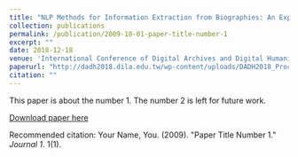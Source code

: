 ```yaml
---
title: "NLP Methods for Information Extraction from Biographies: An Exploration with the Elite Biographies in the Extended Taipei Gazetteers"
collection: publications
permalink: /publication/2009-10-01-paper-title-number-1
excerpt: ""
date: 2018-12-18
venue: 'International Conference of Digital Archives and Digital Humanities'
paperurl: "http://dadh2018.dila.edu.tw/wp-content/uploads/DADH2018_Proceedings.pdf"
citation: ""
---
```

This paper is about the number 1. The number 2 is left for future work.

[Download paper here](http://academicpages.github.io/files/paper1.pdf)

Recommended citation: Your Name, You. (2009). "Paper Title Number 1." <i>Journal 1</i>. 1(1).
